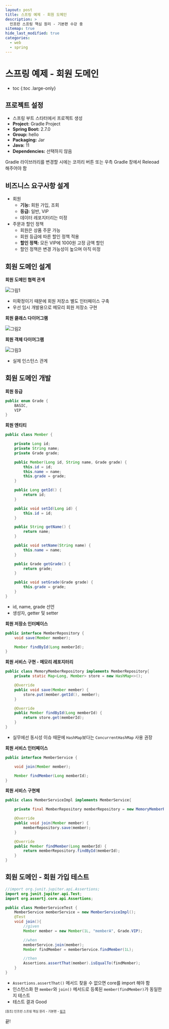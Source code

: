 ```yaml
---
layout: post
title: 스프링 예제 - 회원 도메인
description: >
  인프런 스프링 핵심 원리 - 기본편 수강 중
sitemap: true
hide_last_modified: true
categories:
  - web
  - spring
---
```


# 스프링 예제 - 회원 도메인

* toc
{:toc .large-only}

## 프로젝트 설정

- 스프링 부트 스타터에서 프로젝트 생성
- __Project:__ Gradle Project
- __Spring Boot:__ 2.7.0
- __Group:__ hello
- __Packaging:__ Jar
- __Java:__ 11
- __Dependencies:__ 선택하지 않음

Gradle 라이브러리를 변경할 시에는 코끼리 버튼 또는 우측 Gradle 창에서 Releoad 해주어야 함

## 비즈니스 요구사항 설계

- 회원
  - __기능:__ 회원 가입, 조회
  - __등급:__ 일반, VIP
  - 데이터 레포지터리는 미정
- 주문과 할인 정책
  - 회원은 상품 주문 가능
  - 회원 등급에 따른 할인 정책 적용
  - __할인 정책:__ 모든 VIP에 1000원 고정 금액 할인
  - 할인 정책은 변경 가능성이 높으며 아직 미정

## 회원 도메인 설계

__회원 도메인 협력 관계__

![그림1](/assets/img/spring/member_domain_relationship.png)

- 미확정이기 때문에 회원 저장소 별도 인터페이스 구축
- 우선 임시 개발용으로 메모리 회원 저장소 구현

__회원 클래스 다이어그램__

![그림2](/assets/img/spring/member_class_diagram.png)

__회원 객체 다이어그램__

![그림3](/assets/img/spring/member_object_diagram.png)

- 실제 인스턴스 관계

## 회원 도메인 개발

__회원 등급__

```java
public enum Grade {
    BASIC,
    VIP
}
```

__회원 엔티티__

```java
public class Member {

    private Long id;
    private String name;
    private Grade grade;

    public Member(Long id, String name, Grade grade) {
        this.id = id;
        this.name = name;
        this.grade = grade;
    }

    public Long getId() {
        return id;
    }

    public void setId(Long id) {
        this.id = id;
    }

    public String getName() {
        return name;
    }

    public void setName(String name) {
        this.name = name;
    }

    public Grade getGrade() {
        return grade;
    }

    public void setGrade(Grade grade) {
        this.grade = grade;
    }
}

```
- id, name, grade 선언
- 생성자, getter 및 setter

__회원 저장소 인터페이스__

```java
public interface MemberRepository {
    void save(Member member);

    Member findById(Long memberId);
}
```

__회원 서비스 구현 - 메모리 레포지터리__

```java
public class MemoryMemberRepository implements MemberRepository{
    private static Map<Long, Member> store = new HashMap<>();

    @Override
    public void save(Member member) {
        store.put(member.getId(), member);
    }

    @Override
    public Member findById(Long memberId) {
        return store.get(memberId);
    }
}
```
- 실무에선 동시성 이슈 때문에 `HashMap`보다는 `ConcurrentHashMap` 사용 권장

__회원 서비스 인터페이스__

```java
public interface MemberService {

    void join(Member member);

    Member findMember(Long memberId);
}
```

__회원 서비스 구현체__

```java
public class MemberServiceImpl implements MemberService{

    private final MemberRepository memberRepository = new MemoryMemberRepository();

    @Override
    public void join(Member member) {
        memberRepository.save(member);
    }

    @Override
    public Member findMember(Long memberId) {
        return memberRepository.findById(memberId);
    }
}
```

## 회원 도메인 - 회원 가입 테스트

```java
//import org.junit.jupiter.api.Assertions;
import org.junit.jupiter.api.Test;
import org.assertj.core.api.Assertions;

public class MemberServiceTest {
    MemberService memberService = new MemberServiceImpl();
    @Test
    void join(){
        //given
        Member member = new Member(1L, "memberA", Grade.VIP);

        //when
        memberService.join(member);
        Member findMember = memberService.findMember(1L);

        //then
        Assertions.assertThat(member).isEqualTo(findMember);
    }
}
```
- `Assertions.assertThat()` 메서드 찾을 수 없으면 core를 import 해야 함
- 인스턴스화 한 `member`와 `join()` 메서드로 등록된 `member(findMember)`가 동일한지 테스트
- 테스트 결과 Good


<span style="font-size:70%">[참조] 인프런 스프링 핵심 원리 - 기본편 - [링크](https://www.inflearn.com/course/%EC%8A%A4%ED%94%84%EB%A7%81-%ED%95%B5%EC%8B%AC-%EC%9B%90%EB%A6%AC-%EA%B8%B0%EB%B3%B8%ED%8E%B8)</span>

끝!
